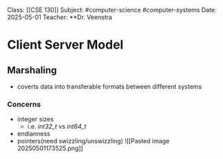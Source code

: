 Class: [[CSE 130]]
Subject: #computer-science #computer-systems 
Date: 2025-05-01
Teacher: **Dr. Veenstra 

# Client Server Model

## Marshaling
- coverts data into transferable formats between different systems

### Concerns
- integer sizes
	- i.e. *int32_t* vs *int64_t*
- endianness
- pointers(need swizzling/unswizzling)
![[Pasted image 20250501173525.png]]

